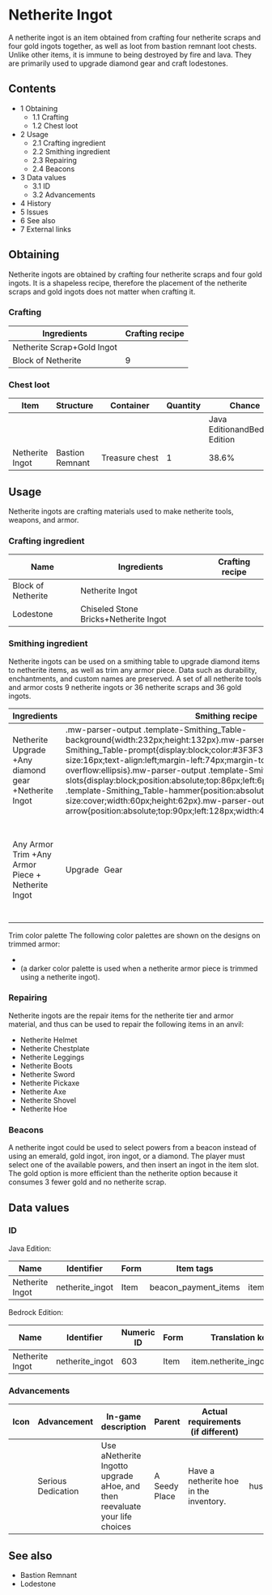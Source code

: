 # Netherite Ingot
A netherite ingot is an item obtained from crafting four netherite scraps and four gold ingots together, as well as loot from bastion remnant loot chests. Unlike other items, it is immune to being destroyed by fire and lava. They are primarily used to upgrade diamond gear and craft lodestones.

## Contents
- 1 Obtaining
	- 1.1 Crafting
	- 1.2 Chest loot
- 2 Usage
	- 2.1 Crafting ingredient
	- 2.2 Smithing ingredient
	- 2.3 Repairing
	- 2.4 Beacons
- 3 Data values
	- 3.1 ID
	- 3.2 Advancements
- 4 History
- 5 Issues
- 6 See also
- 7 External links

## Obtaining
Netherite ingots are obtained by crafting four netherite scraps and four gold ingots. It is a shapeless recipe, therefore the placement of the netherite scraps and gold ingots does not matter when crafting it.

### Crafting
| Ingredients                | Crafting recipe |
|----------------------------|-----------------|
| Netherite Scrap+Gold Ingot |                 |
| Block of Netherite         | 9               |

### Chest loot
| Item            | Structure       | Container      | Quantity | Chance                         |
|-----------------|-----------------|----------------|----------|--------------------------------|
|                 |                 |                |          | Java EditionandBedrock Edition |
| Netherite Ingot | Bastion Remnant | Treasure chest | 1        | 38.6%                          |

## Usage
Netherite ingots are crafting materials used to make netherite tools, weapons, and armor.

### Crafting ingredient
| Name               | Ingredients                           | Crafting recipe |
|--------------------|---------------------------------------|-----------------|
| Block of Netherite | Netherite Ingot                       |                 |
| Lodestone          | Chiseled Stone Bricks+Netherite Ingot |                 |

### Smithing ingredient
Netherite ingots can be used on a smithing table to upgrade diamond items to netherite items, as well as trim any armor piece. Data such as durability, enchantments, and custom names are preserved. A set of all netherite tools and armor costs 9 netherite ingots or 36 netherite scraps and 36 gold ingots.

| Ingredients                                          | Smithing recipe                                                                                                                                                                                                                                                                                                                                                                                                                                                                                                                                                                                                                                           | Description                                                                             |
|------------------------------------------------------|-----------------------------------------------------------------------------------------------------------------------------------------------------------------------------------------------------------------------------------------------------------------------------------------------------------------------------------------------------------------------------------------------------------------------------------------------------------------------------------------------------------------------------------------------------------------------------------------------------------------------------------------------------------|-----------------------------------------------------------------------------------------|
| Netherite Upgrade +Any diamond gear +Netherite Ingot | .mw-parser-output .template-Smithing_Table-background{width:232px;height:132px}.mw-parser-output .template-Smithing_Table-prompt{display:block;color:#3F3F3F;font-family:Minecraft;font-size:16px;text-align:left;margin-left:74px;margin-top:24px;overflow:hidden;text-overflow:ellipsis}.mw-parser-output .template-Smithing_Table-slots{display:block;position:absolute;top:86px;left:6px}.mw-parser-output .template-Smithing_Table-hammer{position:absolute;top:6px;left:6px;background-size:cover;width:60px;height:62px}.mw-parser-output .template-Smithing_Table-arrow{position:absolute;top:90px;left:128px;width:44px;height:30px}Upgrade Gear |                                                                                         |
| Any Armor Trim +Any Armor Piece + Netherite Ingot    | Upgrade Gear                                                                                                                                                                                                                                                                                                                                                                                                                                                                                                                                                                                                                                              | All armor types can be used in this recipe,a diamond chestplate is shown as an example. |

Trim color palette
The following color palettes are shown on the designs on trimmed armor:

- 
- (a darker color palette is used when a netherite armor piece is trimmed using a netherite ingot).

### Repairing
Netherite ingots are the repair items for the netherite tier and armor material, and thus can be used to repair the following items in an anvil:

- Netherite Helmet
- Netherite Chestplate
- Netherite Leggings
- Netherite Boots
- Netherite Sword
- Netherite Pickaxe
- Netherite Axe
- Netherite Shovel
- Netherite Hoe

### Beacons
A netherite ingot could be used to select powers from a beacon instead of using an emerald, gold ingot, iron ingot, or a diamond. The player must select one of the available powers, and then insert an ingot in the item slot. The gold option is more efficient than the netherite option because it consumes 3 fewer gold and no netherite scrap.

## Data values
### ID
Java Edition:

| Name            | Identifier      | Form | Item tags            | Translation key                |
|-----------------|-----------------|------|----------------------|--------------------------------|
| Netherite Ingot | netherite_ingot | Item | beacon_payment_items | item.minecraft.netherite_ingot |

Bedrock Edition:

| Name            | Identifier      | Numeric ID | Form | Translation key           |
|-----------------|-----------------|------------|------|---------------------------|
| Netherite Ingot | netherite_ingot | 603        | Item | item.netherite_ingot.name |

### Advancements
| Icon | Advancement        | In-game description                                                        | Parent        | Actual requirements (if different)     | Resource location              |
|------|--------------------|----------------------------------------------------------------------------|---------------|----------------------------------------|--------------------------------|
|      | Serious Dedication | Use aNetherite Ingotto upgrade aHoe, and then reevaluate your life choices | A Seedy Place | Have a netherite hoe in the inventory. | husbandry/obtain_netherite_hoe |

## See also
- Bastion Remnant
- Lodestone



